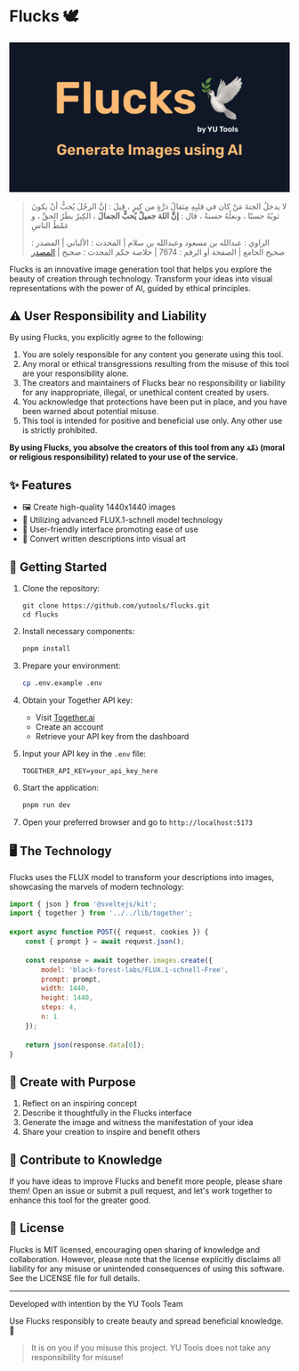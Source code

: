 # Flucks 🕊️

![Flucks Header](static/og.png)

> لا يدخلُ الجنةَ مَنْ كان في قلبِهِ مِثقالُ ذرَّةٍ من كِبرٍ ، قِيلَ : إنَّ الرجُلَ يُحبُّ أنْ يكونَ ثوبُهُ حسنًا ، ونعلُهُ حسنةً ، قال : **إنَّ اللهَ جميلٌ يُحبُّ الجمالَ** ، الكِبرُ بطَرُ الحقِّ ، و غمْطُ الناسِ
>
> الراوي : عبدالله بن مسعود وعبدالله بن سلام | المحدث : الألباني | المصدر : صحيح الجامع | الصفحة أو الرقم : 7674 | خلاصة حكم المحدث : صحيح | [المصدر](https://dorar.net/hadith/sharh/26239)

Flucks is an innovative image generation tool that helps you explore the beauty of creation through technology. Transform your ideas into visual representations with the power of AI, guided by ethical principles.

## ⚠️ User Responsibility and Liability

By using Flucks, you explicitly agree to the following:

1. You are solely responsible for any content you generate using this tool.
2. Any moral or ethical transgressions resulting from the misuse of this tool are your responsibility alone.
3. The creators and maintainers of Flucks bear no responsibility or liability for any inappropriate, illegal, or unethical content created by users.
4. You acknowledge that protections have been put in place, and you have been warned about potential misuse.
5. This tool is intended for positive and beneficial use only. Any other use is strictly prohibited.

**By using Flucks, you absolve the creators of this tool from any ذمّة (moral or religious responsibility) related to your use of the service.**

## ✨ Features

- 🖼️ Create high-quality 1440x1440 images
- 🚀 Utilizing advanced FLUX.1-schnell model technology
- 🌈 User-friendly interface promoting ease of use
- 🔮 Convert written descriptions into visual art

## 🚀 Getting Started

1. Clone the repository:

   ```
   git clone https://github.com/yutools/flucks.git
   cd flucks
   ```

2. Install necessary components:

   ```bash
   pnpm install
   ```

3. Prepare your environment:

   ```bash
   cp .env.example .env
   ```

4. Obtain your Together API key:

   - Visit [Together.ai](https://together.ai)
   - Create an account
   - Retrieve your API key from the dashboard

5. Input your API key in the `.env` file:

   ```
   TOGETHER_API_KEY=your_api_key_here
   ```

6. Start the application:

   ```bash
   pnpm run dev
   ```

7. Open your preferred browser and go to `http://localhost:5173`

## 🖥️ The Technology

Flucks uses the FLUX model to transform your descriptions into images, showcasing the marvels of modern technology:

```javascript
import { json } from '@sveltejs/kit';
import { together } from '../../lib/together';

export async function POST({ request, cookies }) {
	const { prompt } = await request.json();

	const response = await together.images.create({
		model: 'black-forest-labs/FLUX.1-schnell-Free',
		prompt: prompt,
		width: 1440,
		height: 1440,
		steps: 4,
		n: 1
	});

	return json(response.data[0]);
}
```

## 🎨 Create with Purpose

1. Reflect on an inspiring concept
2. Describe it thoughtfully in the Flucks interface
3. Generate the image and witness the manifestation of your idea
4. Share your creation to inspire and benefit others

## 🤝 Contribute to Knowledge

If you have ideas to improve Flucks and benefit more people, please share them! Open an issue or submit a pull request, and let's work together to enhance this tool for the greater good.

## 📜 License

Flucks is MIT licensed, encouraging open sharing of knowledge and collaboration. However, please note that the license explicitly disclaims all liability for any misuse or unintended consequences of using this software. See the LICENSE file for full details.

---

Developed with intention by the YU Tools Team

Use Flucks responsibly to create beauty and spread beneficial knowledge. 🌟

> It is on you if you misuse this project. YU Tools does not take any responsibility for misuse!
